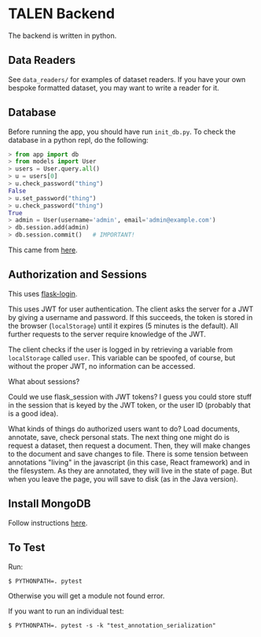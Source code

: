 # TALEN Backend

The backend is written in python.

## Data Readers

See `data_readers/` for examples of dataset readers. If you have your own bespoke formatted dataset, you may want to write a reader for it.

## Database

Before running the app, you should have run `init_db.py`. To check the database in a python repl, do the following:

```python
> from app import db
> from models import User
> users = User.query.all()
> u = users[0]
> u.check_password("thing")
False
> u.set_password("thing")
> u.check_password("thing")
True
> admin = User(username='admin', email='admin@example.com')
> db.session.add(admin)
> db.session.commit()   # IMPORTANT!
```

This came from [here](https://flask-sqlalchemy.palletsprojects.com/en/2.x/quickstart/#a-minimal-application).

## Authorization and Sessions

This uses [flask-login](https://flask-login.readthedocs.io/en/latest/).

This uses JWT for user authentication. The client asks the server for a JWT by giving a username and password. If this succeeds, the token is stored in the browser (`localStorage`) until it expires (5 minutes is the default). All further requests to the server require knowledge of the JWT.

The client checks if the user is logged in by retrieving a variable from `localStorage` called `user`. This variable can be spoofed, of course, but without the proper JWT, no information can be accessed.

What about sessions?

Could we use flask_session with JWT tokens? I guess you could store stuff in the session that is keyed by the JWT token, or the user ID (probably that is a good idea).

What kinds of things do authorized users want to do? Load documents, annotate, save, check personal stats. The next thing one might do is request a dataset, then request a document. Then, they will make changes to the document and save changes to file. There is some tension between annotations "living" in the javascript (in this case, React framework) and in the filesystem. As they are annotated, they will live in the state of page. But when you leave the page, you will save to disk (as in the Java version).

## Install MongoDB

Follow instructions [here](https://docs.mongodb.com/manual/tutorial/install-mongodb-on-os-x/).

## To Test

Run:
```
$ PYTHONPATH=. pytest
```

Otherwise you will get a module not found error.

If you want to run an individual test:
```
$ PYTHONPATH=. pytest -s -k "test_annotation_serialization"
```
